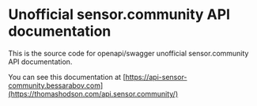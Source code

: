 # Unofficial sensor.community API documentation

This is the source code for openapi/swagger unofficial sensor.community API documentation.

You can see this documentation at [https://api-sensor-community.bessarabov.com](https://thomashodson.com/api.sensor.community/)
